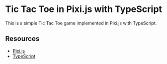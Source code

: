 # Tic Tac Toe in Pixi.js with TypeScript

This is a simple Tic Tac Toe game implemented in Pixi.js with TypeScript.

## Resources

- [Pixi.js](https://www.pixijs.com/)
- [TypeScript](https://www.typescriptlang.org/)
